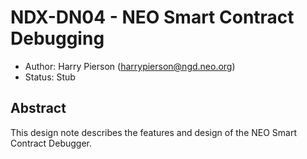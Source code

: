 <!-- markdownlint-enable -->
# NDX-DN04 - NEO Smart Contract Debugging

- Author: Harry Pierson (harrypierson@ngd.neo.org)
- Status: Stub

## Abstract

This design note describes the features and design of the NEO Smart Contract Debugger.
